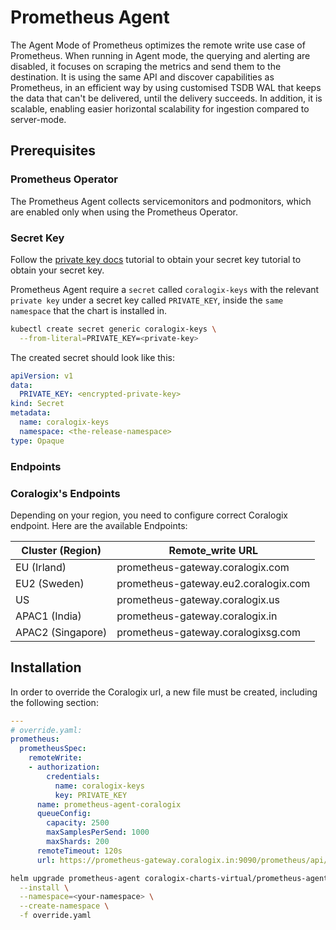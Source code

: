 # Prometheus Agent

The Agent Mode of Prometheus optimizes the remote write use case of Prometheus. 
When running in Agent mode, the querying and alerting are disabled, it focuses on scraping the metrics and send them to the destination.
It is using the same API and discover capabilities as Prometheus, in an efficient way by using customised TSDB WAL that keeps the data that can't be delivered, until the delivery succeeds.
In addition, it is scalable, enabling easier horizontal scalability for ingestion compared to server-mode.

## Prerequisites

### Prometheus Operator 

The Prometheus Agent collects servicemonitors and podmonitors, which are enabled only when using the Prometheus Operator.

###  Secret Key

Follow the [private key docs](https://coralogix.com/docs/private-key/) tutorial to obtain your secret key tutorial to obtain your secret key.

Prometheus Agent require a `secret` called `coralogix-keys` with the relevant `private key` under a secret key called `PRIVATE_KEY`, inside the `same namespace` that the chart is installed in.


```bash
kubectl create secret generic coralogix-keys \
  --from-literal=PRIVATE_KEY=<private-key>
```

The created secret should look like this:
```yaml
apiVersion: v1
data:
  PRIVATE_KEY: <encrypted-private-key>
kind: Secret
metadata:
  name: coralogix-keys
  namespace: <the-release-namespace>
type: Opaque 
```

### Endpoints

### Coralogix's Endpoints 

Depending on your region, you need to configure correct Coralogix endpoint. Here are the available Endpoints:

| Cluster (Region)  | Remote_write URL                                                     |
|-------------------|----------------------------------------------------------------------|
| EU (Irland)       | prometheus-gateway.coralogix.com   |
| EU2 (Sweden)      | prometheus-gateway.eu2.coralogix.com |
| US                | prometheus-gateway.coralogix.us    |
| APAC1 (India)     | prometheus-gateway.coralogix.in     |
| APAC2 (Singapore) | prometheus-gateway.coralogixsg.com   |

## Installation

In order to override the Coralogix url, a new file must be created, including the following section:

```yaml
---
# override.yaml:
prometheus:
  prometheusSpec:
    remoteWrite:
    - authorization:
        credentials:
          name: coralogix-keys
          key: PRIVATE_KEY
      name: prometheus-agent-coralogix
      queueConfig:
        capacity: 2500
        maxSamplesPerSend: 1000
        maxShards: 200
      remoteTimeout: 120s
      url: https://prometheus-gateway.coralogix.in:9090/prometheus/api/v1/write?external_labels=CX_LEVEL
```

```bash
helm upgrade prometheus-agent coralogix-charts-virtual/prometheus-agent-coralogix \
  --install \
  --namespace=<your-namespace> \
  --create-namespace \
  -f override.yaml
```
